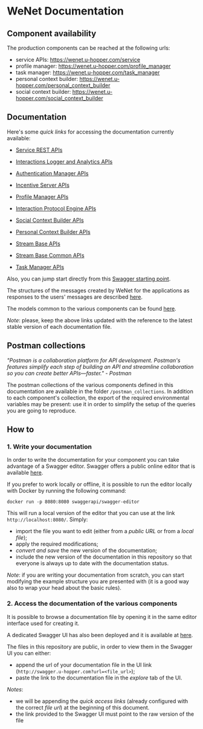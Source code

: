 # WeNet Documentation

## Component availability

The production components can be reached at the following urls:

* service APIs: https://wenet.u-hopper.com/service
* profile manager: https://wenet.u-hopper.com/profile_manager
* task manager: https://wenet.u-hopper.com/task_manager
* personal context builder: https://wenet.u-hopper.com/personal_context_builder
* social context builder: https://wenet.u-hopper.com/social_context_builder

## Documentation

Here's some _quick links_ for accessing the documentation currently available:

* [Service REST APIs](http://swagger.u-hopper.com/?url=https://bitbucket.org/wenet/wenet-components-documentation/raw/master/sources/wenet-service_api-openapi.yaml)

* [Interactions Logger and Analytics APIs](http://swagger.u-hopper.com/?url=https://bitbucket.org/wenet/wenet-components-documentation/raw/master/sources/wenet-logging_analytics-openapi.yaml)

* [Authentication Manager APIs](http://swagger.u-hopper.com/?url=https://bitbucket.org/wenet/wenet-components-documentation/raw/master/sources/wenet-auth_manager-openapi.yaml)

* [Incentive Server APIs](http://swagger.u-hopper.com/?url=https://bitbucket.org/wenet/wenet-components-documentation/raw/master/sources/wenet-incentive_server-openapi.json)

* [Profile Manager APIs](http://swagger.u-hopper.com/?url=https://bitbucket.org/wenet/wenet-components-documentation/raw/master/sources/wenet-profile_manager-openapi.yaml)

* [Interaction Protocol Engine APIs](http://swagger.u-hopper.com/?url=https://bitbucket.org/wenet/wenet-components-documentation/raw/master/sources/wenet-interaction_protocol_engine-openapi.yaml)

* [Social Context Builder APIs](http://swagger.u-hopper.com/?url=https://bitbucket.org/wenet/wenet-components-documentation/raw/master/sources/wenet-social_context_builder-openapi.json)

* [Personal Context Builder APIs](http://swagger.u-hopper.com/?url=https://bitbucket.org/wenet/wenet-components-documentation/raw/master/sources/wenet-personal_context_builder-openapi.json)

* [Stream Base APIs](http://swagger.u-hopper.com/?url=https://bitbucket.org/wenet/wenet-components-documentation/raw/master/sources/wenet-streambase-openapi.json)

* [Stream Base Common APIs](http://swagger.u-hopper.com/?url=https://bitbucket.org/wenet/wenet-components-documentation/raw/master/sources/wenet-common_api-openapi.json)

* [Task Manager APIs](http://swagger.u-hopper.com/?url=https://bitbucket.org/wenet/wenet-components-documentation/raw/master/sources/wenet-task_manager-openapi.yaml)

Also, you can jump start directly from this [Swagger starting point](http://swagger.u-hopper.com/?url=https://bitbucket.org/wenet/wenet-components-documentation/raw/master/start-openapi.yaml).

The structures of the messages created by WeNet for the applications as responses to the users' messages are described [here](http://swagger.u-hopper.com/?url=https://bitbucket.org/wenet/wenet-components-documentation/raw/master/sources/wenet-messages_for_apps-openapi.yaml).

The models common to the various components can be found [here](http://swagger.u-hopper.com/?url=https://bitbucket.org/wenet/wenet-components-documentation/raw/master/sources/wenet-models-openapi.yaml).

*Note*: please, keep the above links updated with the reference to the latest stable version of each documentation file.

## Postman collections

_"Postman is a collaboration platform for API development. Postman's features simplify each step of building an API and streamline collaboration so you can create better APIs—faster."_ - _Postman_

The postman collections of the various components defined in this documentation are available in the folder `/postman_collections`.
In addition to each component's collection, the export of the required environmental variables may be present: use it in order to simplify the setup of the queries you are going to reproduce.

## How to

### 1. Write your documentation

In order to write the documentation for your component you can take advantage of a Swagger editor.
Swagger offers a public online editor that is available [here](https://editor.swagger.io/).

If you prefer to work locally or offline, it is possible to run the editor locally with Docker by running the following command:

```
docker run -p 8080:8080 swaggerapi/swagger-editor
```

This will run a local version of the editor that you can use at the link `http://localhost:8080/`.
Simply:

* import the file you want to edit (either from a _public URL_ or from a _local file_);
* apply the required modifications;
* _convert and save_ the new version of the documentation;
* include the new version of the documentation in this repository so that everyone is always up to date with the documentation status.

*Note*: if you are writing your documentation from scratch, you can start modifying the example structure you are presented with (it is a good way also to wrap your head about the basic rules).

### 2. Access the documentation of the various components

It is possible to browse a documentation file by opening it in the same editor interface used for creating it.

A dedicated Swagger UI has also been deployed and it is available at [here](http://swagger.u-hopper.com/).

The files in this repository are public, in order to view them in the Swagger UI you can either:

* append the url of your documentation file in the UI link (`http://swagger.u-hopper.com?url=<file_url>`);
* paste the link to the documentation file in the _explore_ tab of the UI.

*Notes*:

* we will be appending the _quick access links_ (already configured with the correct _file url_) at the beginning of this document.
* the link provided to the Swagger UI must point to the raw version of the file
